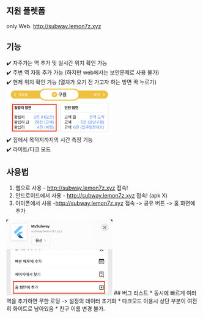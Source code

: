 ## 지원 플렛폼
only Web.   <http://subway.lemon7z.xyz>   
## 기능
✔️ 자주가는 역 추가 및 실시간 위치 확인 가능   
✔️ 주변 역 자동 추가 가능 (하지만 web에서는 보안문제로 사용 불가)   
✔️ 현제 위치 확인 가능 (열차가 오기 전 가고자 하는 방면 꾹 누르기)   
<img src="https://github.com/waterlemon7z/FindMySubway/blob/main/docs/how2use/How%20to%20board.jpeg?raw=true" width="55%">   
✔️ 집에서 목적지까지의 시간 측정 기능   
✔️ 라이트/다크 모드   
## 사용법
1. 웹으로 사용 - <http://subway.lemon7z.xyz> 접속!   
2. 안드로이드에서 사용 - <http://subway.lemon7z.xyz> 접속! (apk X)   
3. 아이폰에서 사용 -<http://subway.lemon7z.xyz> 접속 -> 공유 버튼 -> 홈 화면에 추가   
<img src="https://github.com/waterlemon7z/FindMySubway/blob/main/docs/how2use/Add%20to%20home.jpeg?raw=true" width="55%">   
## 버그 리스트
* 동시에 빠르게 여러 역을 추가하면 무한 로딩 -> 설정의 데이터 초기화
* 다크모드 이용시 상단 부분이 여전히 화이트로 남아있음
* 친구 이름 변경 불가.